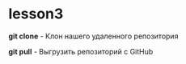 # lesson3

**git clone** - Клон нашего удаленного репозитория

**git pull** - Выгрузить репозиторий с GitHub

